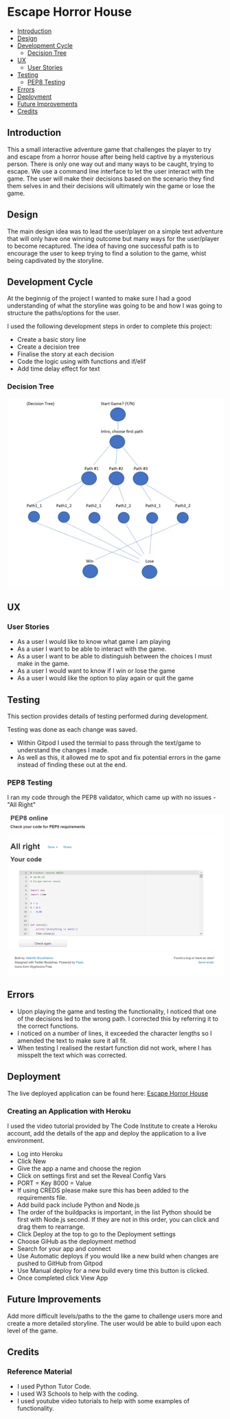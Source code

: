 # Escape Horror House

* [Introduction](https://github.com/ssmi8/Escape_Horror_House#introduction)
* [Design](https://github.com/ssmi8/Escape_Horror_House#design)
* [Development Cycle](https://github.com/ssmi8/Escape_Horror_House#development-cycle)
    - [Decision Tree](https://github.com/ssmi8/Escape_Horror_House#decision-tree)
* [UX](https://github.com/ssmi8/Escape_Horror_House#ux)
    - [User Stories](https://github.com/ssmi8/Escape_Horror_House#user-stories)
* [Testing](https://github.com/ssmi8/Escape_Horror_House#testing)
    - [PEP8 Testing](https://github.com/ssmi8/Escape_Horror_House#pep8-testing)
* [Errors](https://github.com/ssmi8/Escape_Horror_House#errors)
* [Deployment](https://github.com/ssmi8/Escape_Horror_House#deployment)
* [Future Improvements](https://github.com/ssmi8/Escape_Horror_House#future-improvements)
* [Credits](https://github.com/ssmi8/Escape_Horror_House#credits)


## Introduction

This a small interactive adventure game that challenges the player to try and escape from a horror house after being held captive by a mysterious person. There is only one way out and many ways to be caught, trying to escape. We use a command line interface to let the user interact with the game. The user will make their decisions based on the scenario they find them selves in and their decisions will ultimately win the game or lose the game.

## Design

The main design idea was to lead the user/player on a simple text adventure that will only have one winning outcome but many ways for the user/player to become recaptured.  The idea of having one successful path is to encourage the user to keep trying to find a solution to the game, whist being capdivated by the storyline.

## Development Cycle

At the beginnig of the project I wanted to make sure I had a good understanding of what the storyline was going to be and how I was going to structure the paths/options for the user.

I used the following development steps in order to complete this project:

* Create a basic story line
* Create a decision tree
* Finalise the story at each decision
* Code the logic using with functions and if/elif
* Add time delay effect for text

### Decision Tree

<img src="ux-files/decisiontree.png" width="auto" height="auto">

## UX

### User Stories

* As a user I would like to know what game I am playing
* As a user I want to be able to interact with the game.
* As a user I want to be able to distinguish between the choices I must make in the game.
* As a user I would want to know if I win or lose the game
* As a user I would like the option to play again or quit the game

## Testing

This section provides details of testing performed during development. 

Testing was done as each change was saved.

* Within Gitpod I used the termial to pass through the text/game to understand the changes I made.
* As well as this, it allowed me to spot and fix potential errors in the game instead of finding these out at the end.

### PEP8 Testing

I ran my code through the PEP8 validator, which came up with no issues - "All Right"

<img src="ux-files/pep8.png" width="auto" height="auto">


## Errors

* Upon playing the game and testing the functionality, I noticed that one of the decisions led to the wrong path.  I corrected this by referring it to the correct functions.
* I noticed on a number of lines, it exceeded the character lengths so I amended the text to make sure it all fit.
* When testing I realised the restart function did not work, where I has misspelt the text which was corrected.


## Deployment

The live deployed application can be found here: [Escape Horror House](https://escape-horror-house.herokuapp.com/)

### Creating an Application with Heroku

I used the video tutorial provided by The Code Institute to create a Heroku account, add the details of the app and deploy the application to a live environment.

* Log into Heroku
* Click New
* Give the app a name and choose the region
* Click on settings first and set the Reveal Config Vars
* PORT = Key 8000 = Value
* If using CREDS please make sure this has been added to the requirements file.
* Add build pack include Python and Node.js
* The order of the buildpacks is important, in the list Python should be first with Node.js second. If they are not in this order, you can click and drag them to rearrange.
* Click Deploy at the top to go to the Deployment settings
* Choose GiHub as the deployment method
* Search for your app and connect
* Use Automatic deploys if you would like a new build when changes are pushed to GitHub from Gitpod
* Use Manual deploy for a new build every time this button is clicked.
* Once completed click View App


## Future Improvements

Add more difficult levels/paths to the the game to challenge users more and create a more detailed storyline.  The user would be able to build upon each level of the game.

## Credits

### Reference Material

* I used Python Tutor Code.
* I used W3 Schools to help with the coding.
* I used youtube video tutorials to help with some examples of functionality.

